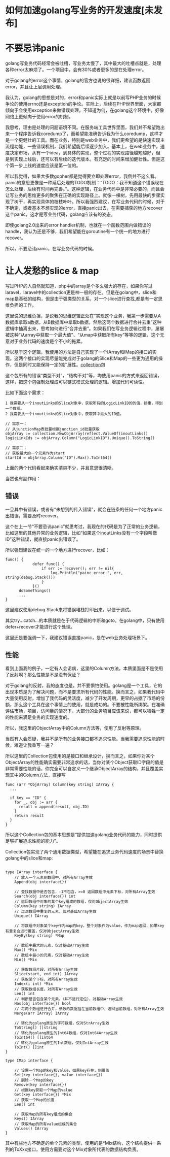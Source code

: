 # 如何加速golang写业务的开发速度[未发布]

# 不要忌讳panic

golang写业务代码经常会被吐槽，写业务太慢了，其中最大的吐槽点就是，处理各种error太麻烦了。一个项目中，会有30%或者更多的是在处理error。

对于golang的error这个事情，golang的官方也说的很详细，建议函数返回error，并且让上层调用处理。

我认为，golang的思想是对的，error和panic实际上就是以前写PHP业务的时候争论的使用errno还是exception的争论。实际上，后续在PHP世界里面，大家都倾向于会使用exception来做错误处理。不知道为何，在golang这个环境中，好像网络上更倾向于使用error的机制。

我思考，理由是处理的问题语境不同。在服务端工具世界里面，我们并不希望跑出来一个程序告诉我coredump了，而希望能准确告诉我为什么coredump，这样才是一个更健壮的工具。而在业务，特别是web业务中，我们更希望的是快速实现主流程功能，一些错误机制，我们希望能后续逐步加入。基本上，在web业务中，速度决定市场，从有一个idea，到具体的实现，整个过程的实现路径越短越好，但是到实现上线后，还可以有后续的迭代版本。有充足的时间来增加健壮性。但是这个第一步上线的速度应该是第一位的。

所以我觉得，如果大多数gopher都是觉得要立即处理error，我倒并不这么看。panic的意思更像是一种延后处理的TODO机制：“TODO：我不知道这个错误现在怎么处理，后续有时间再完善。”。这种逻辑，在业务代码中是非常必要的，而且会让写业务的思维更多的聚焦在正确的实现路径上。就像一棵树，先用最快的步骤实现了树干，再实现具体的枝枝叶叶。所以我强烈建议，在写业务代码的时候，对于不确定，或者基本不想实现的error，直接panic出去，在需要捕获的地方recover这个panic，这才是写业务代码，golang应该有的姿态。

即使golang2.0出来的error handler机制，也就在一个函数范围内做错误的handle，我认为还是不够，我们希望能在goroutine有一个统一的地方进行recover。

所以，不要忌讳panic，在写业务代码的时候。

# 让人发愁的slice & map

写过PHP的人自然就知道，php中的array是个多么强大的存在，如果你写过laravel，laravel中的collection更是神一般的存在。但是在golang中，slice和map是基础的结构，但是由于强类型的关系，对一个slice进行查找,都是有一定思维负担的工作。

这里说的思维负担，是说我的思维逻辑正处在“实现这个业务，我第一步需要从A数据库拿取a数据，从B数据库中拿取b数据，然后这两个数据进行合并去重”这种逻辑中抽离出来，思考如何进行“合并去重”。如果我们在写业务逻辑过程中，屡屡被这种“从array中获取一个最大值”、“从map中获取所有key”等等的逻辑，这个无意对于业务代码的速度是个不小的拖累。

所以基于这个逻辑，我使用的方法是自己实现了一个IArray和IMap的接口的实现。这两个接口的实现尽量能完成对于golang的Slice和Map的一些更为通用的操作，但是同时又能保持一定的扩展性。[collection包](https://github.com/jianfengye/collection)

这个包所有的错误“类型不对”，“结构不对”等，均使用panic的方式来返回错误，这样，把这个包强制处理成可以链式模式处理的逻辑。增加代码可读性。

比如下面这个需求：
```
1 我需要从一个inoutLinks的Slice对象中，获取所有的LogicLinkID的的值，排重，得到一个数组。
2 我需要从一个inoutLinks的Slice对象中，获取其中最大的ID值。
```
```
// 需求一：
// 从junctionMap表批量根据junction_id批量获取
objArray := collection.NewObjArray(reflect.ValueOf(inoutLinks))
logicLinkIds := objArray.Column("LogicLinkID").Unique().ToString()

// 需求二：
// 获取最大的一个元素作为start
startId = objArray.Column("ID").Max().ToInt64()
```

上面的两个代码看起来确实清爽不少，并且意思很清晰。

当然也有副作用：

## 错误

一旦其中有错误，或者有“未想到的传入错误”，就会在链条的任何一个地方panic出错误，需要及时recover。

这个在上一节“不要忌讳panic”就思考过，我现在的代码是为了正常的业务逻辑，比如这里的其他异常的业务逻辑，比如“如果这个inoutLinks没有一个字段叫做ID”这种错误，就直接panic出错误了。

所以强烈建议在统一的一个地方进行recover，比如：
```
func() {
			defer func() {
				if err := recover(); err != nil{
					log.Println("painc error:", err, string(debug.Stack()))
				}
			}()
      doSomeThings()
      ...
}
```
这里建议使用debug.Stack来将错误堆栈打印出来，以便于调试。

其实try...catch...的本质就是在于代码逻辑的中断和goto。在golang中，只有使用defer+recover才能进行这个处理。

这里还是要强调一下，我建议错误直接panic，是在web业务处理场景下。

## 性能

看到上面我的例子，一定有人会诟病，这里的Column方法，本质里面是不是使用了反射啊？那么性能是不是没有保证？

对于golang的反射，我的态度也是，并不要惧怕使用。golang是一个工具，它的出现本质是为了解决问题，而不是要求所有代码的性能。换而言之，如果我代码中大量使用反射，增加了我代码的灵活度，减少了开发周期，更早的占据了市场的份额，那么这个工具在这个事情上的使用，就是成功的。不要被性能所绑架。在准确评估市场，项目，访问量的情况下，大部分的业务项目应该来说，都可以牺牲一定的性能来满足业务的实现速度的。

所以，我这里的ObjectArray中的Column方法等，使用了反射等原理。

当然有人会质疑，我并不是所有的业务接口都不追求性能。当我需要追求性能的时候，难道让我重写一遍？

所以这里的Collection包使用的是接口和继承设计，换而言之，如果你对某个ObjectArray的性能确实需要非常追求的话，当你对某个Object获取ID字段的值是非常需要性能的话，你完全可以自定义一个继承ObjectArray的结构，并且覆盖实现其中的Column方法，直接写
```
func (arr *ObjArray) Column(key string) IArray {
  ...

  if key == "ID" {
    for _, obj := arr {
      result = append(result, obj.ID)
    }
    return result
  }
}
```

所以这个Collection包的基本思想是“提供加速golang业务代码的能力，同时提供足够扩展追求性能的能力”。

Collection包实现了两个通用数据类型，希望能在追求业务代码速度的场景中替换golang中的slice和map:
```

type IArray interface {
	// 放入一个元素到数组中，对所有Array生效
	Append(obj interface{})

	// 查找数据中是否包含，-1不包含，>=0 返回数组中元素下标，对所有Array生效
	Search(obj interface{}) int
	// 返回数组中对象的某个key组成的数组，仅对ObjectArray生效
	Column(key string) IArray
	// 过滤数组中重复的元素，仅对基础Array生效
	Unique() IArray

	// 将数组中对象某个key作为map的key，整个对象作为value，作为map返回，如果key有重复会进行覆盖，仅对ObjectArray生效
	KeyBy(key string) *Map

	// 数组中最大的元素，仅对基础Array生效
	Max() *Mix
	// 数组中最小的元素，仅对基础Array生效
	Min() *Mix

	// 获取数组片段，对所有Array生效
	Slice(start, end int) IArray
	// 获取某个下标，对所有Array生效
	Index(i int) *Mix
	// 获取数组长度，对所有Array生效
	Len() int
	// 判断是否包含某个元素，（并不进行定位），对基础Array生效
	Has(obj interface{}) bool
	// 将两个数组进行合并，参数的数据挂在当前数组中，返回当前数组，对所有Array生效
	Merge(arr IArray) IArray

	// 转化为golang原生的字符数组，仅对StrArray生效
	ToString() []string
	// 转化为golang原生的Int64数组，仅对Int64Array生效
	ToInt64() []int64
	// 转化为golang原生的Int数组，仅对IntArray生效
	ToInt() []int
}
```
```
type IMap interface {

	// 设置一个Map的key和value，如果key存在，则覆盖
	Set(key interface{}, value interface{})
	// 删除一个Map的key
	Remove(key interface{})
	// 根据key获取一个Map的value
	Get(key interface{}) *Mix
	// 获取一个Map的长度
	Len() int

	// 获取Map的所有key组成的集合
	Keys() IArray
	// 获取Map的所有value组成的集合
	Values() IArray
}
```

其中有些地方不确定的单个元素的类型，使用的是*Mix结构，这个结构提供一系列的ToXxx接口，使用方需要对这个Mix对象所代表的数据结构负责。
